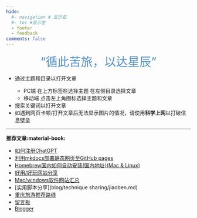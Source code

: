 ```yaml
---
hide:
  #- navigation # 显示右
  #- toc #显示左
  - footer
  - feedback
comments: false
---
```



 <center><font  color= #518FC1 size=6>“循此苦旅，以达星辰”</font></center>

<center>
<font  color= #608DBD>
<p id="hitokoto">
  <a href="#" id="hitokoto_text" target="_blank"></a>
</p>
<!-- 本例不能添加链接内容，放在此处只是因为此接口比较方便，也许能够解决大部分的需求-->
<script>
  fetch('https://v1.hitokoto.cn')
    .then(response => response.json())
    .then(data => {
      const hitokoto = document.querySelector('#hitokoto_text')
      hitokoto.href = `https://hitokoto.cn/?uuid=${data.uuid}`
      hitokoto.innerText = data.hitokoto
    })
    .catch(console.error)
</script>
</font>
</center>


<div id="rcorners2">
  <div id="rcorners1">
    <!-- <i class="fa fa-calendar" style="font-size:100"></i> -->
    <body>
      <font color="#4351AF">
        <p class="p1"></p>
        <script>
          //格式：2020年04月12日 10:20:00 星期二
          function format(newDate) {
            var day = newDate.getDay();
            var y = newDate.getFullYear();
            var m =
              newDate.getMonth() + 1 < 10
                ? "0" + (newDate.getMonth() + 1)
                : newDate.getMonth() + 1;
            var d =
              newDate.getDate() < 10 ? "0" + newDate.getDate() : newDate.getDate();
            var h =
              newDate.getHours() < 10 ? "0" + newDate.getHours() : newDate.getHours();
            var min =
              newDate.getMinutes() < 10 ? "0" + newDate.getMinutes() : newDate.getMinutes();
            var s =
              newDate.getSeconds() < 10 ? "0" + newDate.getSeconds() : newDate.getSeconds();
            var dict = {
              1: "一",
              2: "二",
              3: "三",
              4: "四",
              5: "五",
              6: "六",
              0: "天",
            };
            //var week=["日","一","二","三","四","五","六"]
            return (
              y +
              "年" +
              m +
              "月" +
              d +
              "日" +
              " " +
              h +
              ":" +
              min +
              ":" +
              s +
              " 星期" +
              dict[day]
            );
          }
          var timerId = setInterval(function () {
            var newDate = new Date();
            document.querySelector(".p1").textContent = format(newDate);
          }, 1000);
        </script>
      </font>
    </body>
    <!-- <b><span id="time"></span></b> -->
  </div>
  <ul>
    <li>通过主题和目录以打开文章</li>
    <ul>
      <li>PC端 在上方标签栏选择主题 在左侧目录选择文章</li>
      <li>移动端 点击左上角图标选择主题和文章</li>
    </ul>
    <li>搜索关键词以打开文章</li>
    <li>
      如遇到网页卡顿/打开文章后无法显示图片的情况，请使用<strong>科学上网</strong>以打破信息壁垒
    </li>
  </ul>
</div> 

***  

<strong>推荐文章:material-book:</strong>

  - [如何注册ChatGPT](develop/ChatGPT.md)
  - [利用mkdocs部署静态网页至GitHub pages](blog/Mkdocs/mkdocs1.md)
  - [Homebrew国内如何自动安装(国内地址)(Mac & Linux)](blog/Mac/homebrew.md)
  - [好用/好玩网站分享](blog/Webplay.md)
  - [Mac/windows软件网站汇总](blog/macsoft.md)
  - [实用脚本分享](blog/technique sharing/jiaoben.md)
  - [重庆旅游推荐路线](trip/InCQ/CQ.md)
  - [留言板](waline.md)
  - [Blogger](blog/index.md)



[^Knowing-that-loving-you-has-no-ending]:太阳总是能温暖向日葵  
[^see-how-much-I-love-you]:All problems in computer science can be solved by another level of indirection


<head>
<!-- Start of Howxm client code snippet -->
<script>
function _howxm(){_howxmQueue.push(arguments)}
window._howxmQueue=window._howxmQueue||[];
_howxm('setAppID','14429fca-cac1-4551-a472-b046a96ebb75');
(function(){var scriptId='howxm_script';
if(!document.getElementById(scriptId)){
var e=document.createElement('script'),
t=document.getElementsByTagName('script')[0];
e.setAttribute('id',scriptId);
e.type='text/javascript';e.async=!0;
e.src='https://static.howxm.com/sdk.js';
t.parentNode.insertBefore(e,t)}})();
</script>
<!-- End of Howxm client code snippet -->
</head>

 





